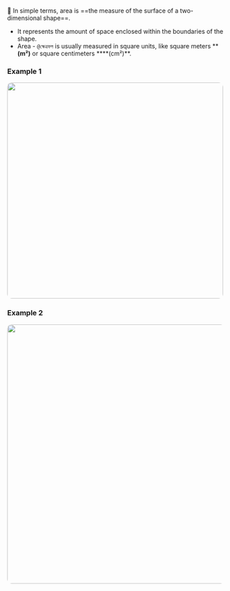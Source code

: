 📌 In simple terms, area is ==the measure of the surface of a two-dimensional shape==. 
- It represents the amount of space enclosed within the boundaries of the shape. 
- Area - `@ক্ষেত্রফল`  is usually measured in square units, like square meters ****(m²)** or square centimeters ****(cm²)**.

### Example 1  

<img src="area-images.png" width=500 style="border-radius: 10px" />

### Example 2  

<img src="area-images-2.png" width=600 style="border-radius: 10px" />

